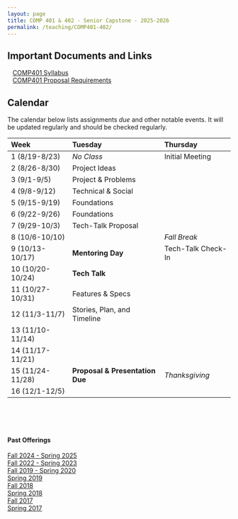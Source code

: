 ```yaml
---
layout: page
title: COMP 401 & 402 - Senior Capstone - 2025-2026
permalink: /teaching/COMP401-402/
---
```


## Important Documents and Links

&nbsp;&nbsp;&nbsp;[COMP401 Syllabus](/teaching/COMP401-402/fa25-sp26/comp401-syllabus.pdf) <br>
&nbsp;&nbsp;&nbsp;[COMP401 Proposal Requirements](/teaching/COMP401-402/fa25-sp26/comp401-proposal.pdf) <br>


## Calendar

The calendar below lists assignments *due* and other notable events.  It will be updated regularly and should be checked regularly.

| Week | Tuesday | Thursday |
| :-- | :-- | :-- |
| 1 (8/19-8/23)| *No Class*  |  Initial Meeting    |
| 2 (8/26-8/30)| Project Ideas  |     |
| 3 (9/1-9/5)| Project & Problems |   |
| 4 (9/8-9/12)| Technical & Social | |
| 5 (9/15-9/19)| Foundations |  |
| 6 (9/22-9/26)| Foundations  | |
| 7 (9/29-10/3)| Tech-Talk Proposal  | |
| 8 (10/6-10/10)|  | *Fall Break* |
| 9 (10/13-10/17)| **Mentoring Day**  | Tech-Talk Check-In |
| 10 (10/20-10/24)| **Tech Talk** | |
| 11 (10/27-10/31)| Features & Specs  | |
| 12 (11/3-11/7)|  Stories, Plan, and Timeline  |     |
| 13 (11/10-11/14)|  | |
| 14 (11/17-11/21)|  | |
| 15 (11/24-11/28) | **Proposal & Presentation Due** | *Thanksgiving* |
| 16 (12/1-12/5)|  | |

<br><br><br>

#### Past Offerings

[Fall 2024 - Spring 2025](/teaching/COMP401-402/fa24-sp25/)<br>
[Fall 2022 - Spring 2023](/teaching/COMP401-402/fa22-sp23/)<br>
[Fall 2019 - Spring 2020](/teaching/COMP401-402/fa19-sp20/)<br>
[Spring 2019](/teaching/COMP401-402/sp19/)<br>
[Fall 2018](/teaching/COMP401-402/fa18/)<br>
[Spring 2018](/teaching/COMP401-402/sp18/)<br>
[Fall 2017](/teaching/COMP401-402/fa17/)<br>
[Spring 2017](/teaching/COMP401-402/sp17/)<br>

